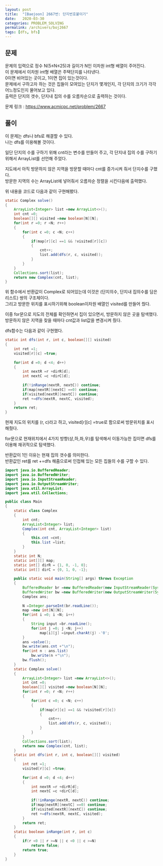 ```yaml
---
layout: post
title:  "[Baejoon] 2667번: 단지번호붙이기"
date:   2020-03-30
categories: PROBLEM_SOLVING
permalink: /archivers/boj2667
tags: [dfs, bfs]
---
```


## 문제

문제의 입력으로 정수 N(5≤N≤25)과 길이가 N인 이차원 int형 배열이 주어진다.   
이 문제에서 이차원 int형 배열은 주택단지를 나타낸다.   
0이면 비어있는 곳이고, 1이면 집이 있는것이다.   
문제에서 구하고자 하는 것은 집들이 모여있는 단지가 몇개인지, 각 단지의 크기가 각각 어느정도인지 
물어보고 있다.   
출력은 단지의 갯수, 단지내 집의 수를 오름차순으로 출력하는 것이다.   

문제 링크 : <https://www.acmicpc.net/problem/2667>   

## 풀이

이 문제는 dfs나 bfs로 해결할 수 있다.   
나는 dfs를 이용해볼 것이다.   

일단 단지의 수를 구하기 위해 cnt라는 변수를 만들어 주고, 각 단지내 집의 수를 구하기 위해서
ArrayList를 선언해 주었다.   

지도에서 아직 방문하지 않은 지역을 방문할 때마다 cnt를 증가시켜 줘서 단지수를 구했다.   
방문한 지역의 수는 ArrayList에 넣어줘서 오름차순 정렬을 시킨다음에 출력했다.   

위 내용을 코드로 다음과 같이 구현해봤다.   

~~~java
static Complex solve()
{
	ArrayList<Integer> list =new ArrayList<>();
	int cnt =0;
	boolean[][] visited =new boolean[N][N];
	for(int r =0; r <N; r++)
	{
		for(int c =0; c <N; c++)
		{
			if(map[r][c] ==1 && !visited[r][c])
			{
				cnt++;
				list.add(dfs(r, c, visited));
			}
		}
	}
	Collections.sort(list);
	return new Complex(cnt, list);
}
~~~

위 함수에서 반환값이 Complex로 되어있는데 이것은 (단지의수, 단지내 집의수를 담은 리스트) 쌍의 구조체이다.   
그리고 방문한 위치를 표시하기위해 boolean이차원 배열인 visited를 만들어 줬다.   

이중 for문으로 지도의 전체를 확인하면서 집이 있으면서, 방문하지 않은 곳을 탐색했다.   
방문하지 않은 지역을 찾을 때마다 cnt값과 list값을 변경시켜 줬다.   


dfs함수는 다음과 같이 구현했다.   

~~~java
static int dfs(int r, int c, boolean[][] visited)
{
	int ret =1;
	visited[r][c] =true;
	
	for(int d =0; d <4; d++)
	{
		int nextR =r +dirR[d];
		int nextC =c +dirC[d];
			
		if(!inRange(nextR, nextC)) continue;
		if(map[nextR][nextC] ==0) continue;
		if(visited[nextR][nextC]) continue;
		ret +=dfs(nextR, nextC, visited);
	}
	return ret;
}
~~~

현재 지도의 위치를 (r, c)라고 하고, visited[r][c] =true로 함으로써 방문위치를 표시해줬다.   

for문으로 현재위치에서 4가지 방향(상,하,좌,우)를 탐색해서 이동가능한 집이면 dfs를 이용해 재귀적으로 탐색했다.   

반환값이 1인 이유는 현재 집의 갯수를 의미한다.   
반환값인 ret를 ret +=dfs 해줌으로써 인접해 있는 모든 집들의 수를 구할 수 있다.   


~~~java
import java.io.BufferedReader;
import java.io.BufferedWriter;
import java.io.InputStreamReader;
import java.io.OutputStreamWriter;
import java.util.ArrayList;
import java.util.Collections;

public class Main
{
	static class Complex
	{
		int cnt;
		ArrayList<Integer> list;
		Complex(int cnt, ArrayList<Integer> list)
		{
			this.cnt =cnt;
			this.list =list;
		}
	}
	static int N;
	static int[][] map;
	static int[] dirR = {1, 0, -1, 0};
	static int[] dirC = {0, 1, 0, -1};
	
	public static void main(String[] args) throws Exception
	{
		BufferedReader br =new BufferedReader(new InputStreamReader(System.in));
		BufferedWriter bw =new BufferedWriter(new OutputStreamWriter(System.out));
		Complex ans;
	
		N =Integer.parseInt(br.readLine());
		map =new int[N][N];
		for(int i =0; i <N; i++)
		{
			String input =br.readLine();
			for(int j =0; j <N; j++)
				map[i][j] =input.charAt(j) -'0';
		}
		ans =solve();
		bw.write(ans.cnt +"\n");
		for(int n : ans.list)
			bw.write(n +"\n");
		bw.flush();
	}
	static Complex solve()
	{
		ArrayList<Integer> list =new ArrayList<>();
		int cnt =0;
		boolean[][] visited =new boolean[N][N];
		for(int r =0; r <N; r++)
		{
			for(int c =0; c <N; c++)
			{
				if(map[r][c] ==1 && !visited[r][c])
				{
					cnt++;
					list.add(dfs(r, c, visited));
				}
			}
		}
		Collections.sort(list);
		return new Complex(cnt, list);
	}
	static int dfs(int r, int c, boolean[][] visited)
	{
		int ret =1;
		visited[r][c] =true;
		
		for(int d =0; d <4; d++)
		{
			int nextR =r +dirR[d];
			int nextC =c +dirC[d];
			
			if(!inRange(nextR, nextC)) continue;
			if(map[nextR][nextC] ==0) continue;
			if(visited[nextR][nextC]) continue;
			ret +=dfs(nextR, nextC, visited);
		}
		return ret;
	}
	static boolean inRange(int r, int c)
	{
		if(r <0 || r >=N || c <0 || c >=N)
			return false;
		return true;
	}
}
~~~